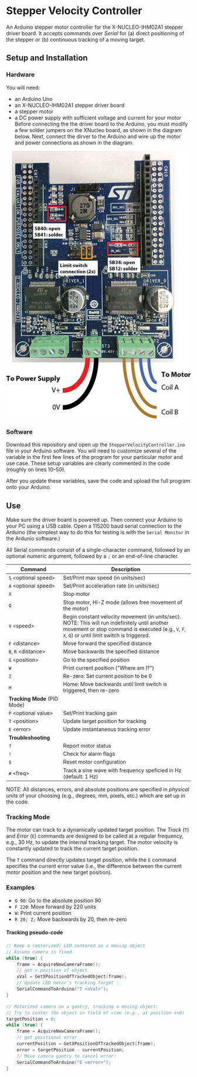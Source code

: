 # Stepper Velocity Controller
An Arduino stepper motor controller for the X-NUCLEO-IHM02A1 stepper driver board. It accepts commands over *Serial* for (a) direct positioning of the stepper or (b) continuous tracking of a moving target.

## Setup and Installation

### Hardware
You will need:
- an Arduino Uno
- an X-NUCLEO-IHM02A1 stepper driver board
- a stepper motor
- a DC power supply with sufficient voltage and current for your motor
Before connecting the the driver board to the Arduino, you must modify a few solder jumpers on the XNucleo board, as shown in the diagram below. Next, connect the dirver to the Arduino and wire up the motor and power connections as shown in the diagram.

![](docs/Stepper_Board_Modifications.jpg)

### Software
Download this repository and open up the `StepperVelocityController.ino` file in your Arduino software. You will need to customize several of the variable in the first few lines of the program for your particular motor and use case. These setup variables are clearly commented in the code (roughly on lines 10–50).

After you update these variables, save the code and upload the full program onto your Arduino.

## Use

Make sure the driver board is powered up. Then connect your Arduino to your PC using a USB cable. Open a 115200 baud serial connection to the Arduino (the simplest way to do this for testing is with the `Serial Monitor` in the Ardunio software.)

All Serial commands consist of a single-character command, followed by an optional numeric argument, followed by a `;` or an end-of-line character.

|Command|Description|
|---|---|
|`S` \<optional speed\>| Set/Print max speed (in units/sec) |
|`A` \<optional speed\>| Set/Print acceleration rate (in units/sec) |
|`X` | Stop motor |
|`Q` | Stop motor, Hi-Z mode (allows free movement of the motor) |
|`V` \<speed\>| Begin constant velocity movement (in units/sec).  <br /> NOTE: This will run indefinitely until another movement or stop command is executed (e.g., `V`, `F`, `X`, `Q`) or until limit switch is triggered.|
|`F` \<distance\>| Move forward the specified distance |
|`B`, `R` \<distance\>| Move backwards the specified distance |
|`G` \<position\>| Go to the specified position |
|`W` | Print current position ("Where am I?")|
|`Z` | Re-zero: Set current position to be 0 |
|`H` | Home: Move backwards until limit switch is triggered, then re-zero |
|**Tracking Mode** (PID Mode)||
|`P` \<optional value\>| Set/Print tracking gain|
|`T` \<position\> | Update target position for tracking |
|`E` \<error\> | Update instantaneous tracking error |
|**Troubleshooting**||
|`?` | Report motor status |
|`!` | Check for alarm flags |
|`$` | Reset motor configuration |
|`#` \<freq\>| Track a sine wave with frequency speficied in Hz (default: 1 Hz)|


NOTE: All distances, errors, and absolute positions are specified in *physical units* of your choosing (e.g., degrees, mm, pixels, etc.) which are set up in the code.

### Tracking Mode
The motor can track to a dynamically updated target position. The *Track* (`T`) and *Error* (`E`) commands are designed to be called at a regular frequency, e.g., 30 Hz, to update the internal tracking target. The motor velocity is constantly updated to track the current target position.

The `T` command directly updates target position, while the `E` command specifies the current error value (i.e., the difference between the current motor position and the new target position).

### Examples

- `G 90`: Go to the absolute position 90
- `F 220`: Move forward by 220 units
- `W`: Print current position
- `R 20; Z;` Move backwards by 20, then re-zero

#### Tracking pseudo-code
```C
// Keep a (motorized) LED centered on a moving object
// Assume camera is fixed.
while (true) {
	frame = AcquireNewCameraFrame();
	// get x position of object
	xVal = GetXPositionOfTrackedObject(frame);
	// Update LED motor's tracking target :
	SerialCommandToArduino("T <xVal>");
}
```

```C
// Motorized camera on a gantry, tracking a moving object: 
// Try to center the object in field of view (e.g., at position x=0)
targetPosition = 0;
while (true) {
	frame = AcquireNewCameraFrame();
	// get positional error
	currentPosition = GetXPositionOfTrackedObject(frame);
	error = targetPosition - currentPosition;
	// Move camera gantry to cancel error:
	SerialCommandToArduino("E <error>");
}
```



